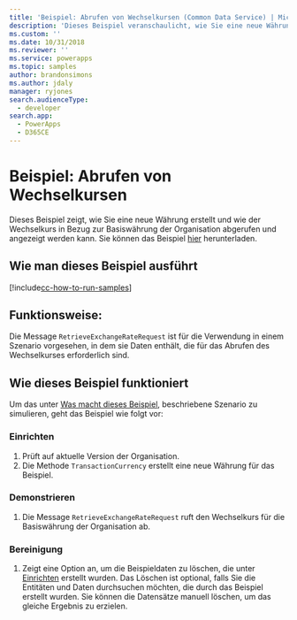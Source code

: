 ```yaml
---
title: 'Beispiel: Abrufen von Wechselkursen (Common Data Service) | Microsoft Docs'
description: 'Dieses Beispiel veranschaulicht, wie Sie eine neue Währung erstellen und den Wechselkurs abrufen und anzeigen.'
ms.custom: ''
ms.date: 10/31/2018
ms.reviewer: ''
ms.service: powerapps
ms.topic: samples
author: brandonsimons
ms.author: jdaly
manager: ryjones
search.audienceType:
  - developer
search.app:
  - PowerApps
  - D365CE
---
```

# <a name="sample-retrieve-currency-exchange-rate"></a>Beispiel: Abrufen von Wechselkursen

<!-- https://docs.microsoft.com/dynamics365/customer-engagement/developer/sample-retrieve-currency-exchange-rate -->

Dieses Beispiel zeigt, wie Sie eine neue Währung erstellt und wie der Wechselkurs in Bezug zur Basiswährung der Organisation abgerufen und angezeigt werden kann. Sie können das Beispiel [hier](https://github.com/Microsoft/PowerApps-Samples/tree/master/cds/orgsvc/C%23/RetrieveCurrencyExchangeRate) herunterladen.

## <a name="how-to-run-this-sample"></a>Wie man dieses Beispiel ausführt

[!include[cc-how-to-run-samples](../../includes/cc-how-to-run-samples.md)]

## <a name="what-this-sample-does"></a>Funktionsweise:

Die Message `RetrieveExchangeRateRequest` ist für die Verwendung in einem Szenario vorgesehen, in dem sie Daten enthält, die für das Abrufen des Wechselkurses erforderlich sind.

## <a name="how-this-sample-works"></a>Wie dieses Beispiel funktioniert

Um das unter [Was macht dieses Beispiel](#what-this-sample-does), beschriebene Szenario zu simulieren, geht das Beispiel wie folgt vor:

### <a name="setup"></a>Einrichten

1. Prüft auf aktuelle Version der Organisation. 
2. Die Methode `TransactionCurrency` erstellt eine neue Währung für das Beispiel.

### <a name="demonstrate"></a>Demonstrieren

1. Die Message `RetrieveExchangeRateRequest` ruft den Wechselkurs für die Basiswährung der Organisation ab.

### <a name="clean-up"></a>Bereinigung

1. Zeigt eine Option an, um die Beispieldaten zu löschen, die unter [Einrichten](#setup) erstellt wurden.
    Das Löschen ist optional, falls Sie die Entitäten und Daten durchsuchen möchten, die durch das Beispiel erstellt wurden. Sie können die Datensätze manuell löschen, um das gleiche Ergebnis zu erzielen.
